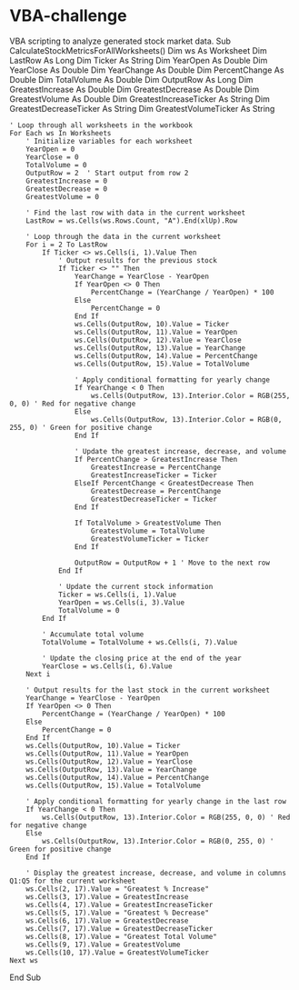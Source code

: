 # VBA-challenge
VBA scripting to analyze generated stock market data.
Sub CalculateStockMetricsForAllWorksheets()
    Dim ws As Worksheet
    Dim LastRow As Long
    Dim Ticker As String
    Dim YearOpen As Double
    Dim YearClose As Double
    Dim YearChange As Double
    Dim PercentChange As Double
    Dim TotalVolume As Double
    Dim OutputRow As Long
    Dim GreatestIncrease As Double
    Dim GreatestDecrease As Double
    Dim GreatestVolume As Double
    Dim GreatestIncreaseTicker As String
    Dim GreatestDecreaseTicker As String
    Dim GreatestVolumeTicker As String
    
    ' Loop through all worksheets in the workbook
    For Each ws In Worksheets
        ' Initialize variables for each worksheet
        YearOpen = 0
        YearClose = 0
        TotalVolume = 0
        OutputRow = 2  ' Start output from row 2
        GreatestIncrease = 0
        GreatestDecrease = 0
        GreatestVolume = 0
        
        ' Find the last row with data in the current worksheet
        LastRow = ws.Cells(ws.Rows.Count, "A").End(xlUp).Row
        
        ' Loop through the data in the current worksheet
        For i = 2 To LastRow
            If Ticker <> ws.Cells(i, 1).Value Then
                ' Output results for the previous stock
                If Ticker <> "" Then
                    YearChange = YearClose - YearOpen
                    If YearOpen <> 0 Then
                        PercentChange = (YearChange / YearOpen) * 100
                    Else
                        PercentChange = 0
                    End If
                    ws.Cells(OutputRow, 10).Value = Ticker
                    ws.Cells(OutputRow, 11).Value = YearOpen
                    ws.Cells(OutputRow, 12).Value = YearClose
                    ws.Cells(OutputRow, 13).Value = YearChange
                    ws.Cells(OutputRow, 14).Value = PercentChange
                    ws.Cells(OutputRow, 15).Value = TotalVolume
                    
                    ' Apply conditional formatting for yearly change
                    If YearChange < 0 Then
                        ws.Cells(OutputRow, 13).Interior.Color = RGB(255, 0, 0) ' Red for negative change
                    Else
                        ws.Cells(OutputRow, 13).Interior.Color = RGB(0, 255, 0) ' Green for positive change
                    End If
                    
                    ' Update the greatest increase, decrease, and volume
                    If PercentChange > GreatestIncrease Then
                        GreatestIncrease = PercentChange
                        GreatestIncreaseTicker = Ticker
                    ElseIf PercentChange < GreatestDecrease Then
                        GreatestDecrease = PercentChange
                        GreatestDecreaseTicker = Ticker
                    End If
                    
                    If TotalVolume > GreatestVolume Then
                        GreatestVolume = TotalVolume
                        GreatestVolumeTicker = Ticker
                    End If
                    
                    OutputRow = OutputRow + 1 ' Move to the next row
                End If
                
                ' Update the current stock information
                Ticker = ws.Cells(i, 1).Value
                YearOpen = ws.Cells(i, 3).Value
                TotalVolume = 0
            End If
            
            ' Accumulate total volume
            TotalVolume = TotalVolume + ws.Cells(i, 7).Value
            
            ' Update the closing price at the end of the year
            YearClose = ws.Cells(i, 6).Value
        Next i
        
        ' Output results for the last stock in the current worksheet
        YearChange = YearClose - YearOpen
        If YearOpen <> 0 Then
            PercentChange = (YearChange / YearOpen) * 100
        Else
            PercentChange = 0
        End If
        ws.Cells(OutputRow, 10).Value = Ticker
        ws.Cells(OutputRow, 11).Value = YearOpen
        ws.Cells(OutputRow, 12).Value = YearClose
        ws.Cells(OutputRow, 13).Value = YearChange
        ws.Cells(OutputRow, 14).Value = PercentChange
        ws.Cells(OutputRow, 15).Value = TotalVolume
        
        ' Apply conditional formatting for yearly change in the last row
        If YearChange < 0 Then
            ws.Cells(OutputRow, 13).Interior.Color = RGB(255, 0, 0) ' Red for negative change
        Else
            ws.Cells(OutputRow, 13).Interior.Color = RGB(0, 255, 0) ' Green for positive change
        End If
        
        ' Display the greatest increase, decrease, and volume in columns Q1:Q5 for the current worksheet
        ws.Cells(2, 17).Value = "Greatest % Increase"
        ws.Cells(3, 17).Value = GreatestIncrease
        ws.Cells(4, 17).Value = GreatestIncreaseTicker
        ws.Cells(5, 17).Value = "Greatest % Decrease"
        ws.Cells(6, 17).Value = GreatestDecrease
        ws.Cells(7, 17).Value = GreatestDecreaseTicker
        ws.Cells(8, 17).Value = "Greatest Total Volume"
        ws.Cells(9, 17).Value = GreatestVolume
        ws.Cells(10, 17).Value = GreatestVolumeTicker
    Next ws
End Sub
